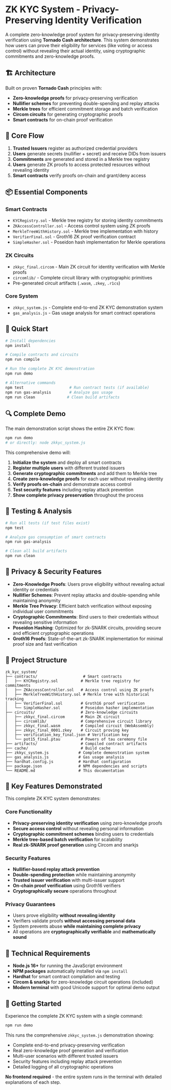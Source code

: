 # ZK KYC System - Privacy-Preserving Identity Verification

A complete zero-knowledge proof system for privacy-preserving identity verification using **Tornado Cash architecture**. This system demonstrates how users can prove their eligibility for services (like voting or access control) without revealing their actual identity, using cryptographic commitments and zero-knowledge proofs.

## 🏗️ Architecture

Built on proven **Tornado Cash** principles with:
- **Zero-knowledge proofs** for privacy-preserving verification
- **Nullifier schemes** for preventing double-spending and replay attacks
- **Merkle trees** for efficient commitment storage and batch verification
- **Circom circuits** for generating cryptographic proofs
- **Smart contracts** for on-chain proof verification

## 🔄 Core Flow

1. **Trusted Issuers** register as authorized credential providers
2. **Users** generate secrets (nullifier + secret) and receive DIDs from issuers
3. **Commitments** are generated and stored in a Merkle tree registry
4. **Users** generate ZK proofs to access protected resources without revealing identity
5. **Smart contracts** verify proofs on-chain and grant/deny access

## 📦 Essential Components

### Smart Contracts
- `KYCRegistry.sol` - Merkle tree registry for storing identity commitments
- `ZKAccessController.sol` - Access control system using ZK proofs
- `MerkleTreeWithHistory.sol` - Merkle tree implementation with history
- `VerifierFinal.sol` - Groth16 ZK proof verification contract
- `SimpleHasher.sol` - Poseidon hash implementation for Merkle operations

### ZK Circuits
- `zkkyc_final.circom` - Main ZK circuit for identity verification with Merkle proofs
- `circomlib/` - Complete circuit library with cryptographic primitives
- Pre-generated circuit artifacts (`.wasm`, `.zkey`, `.r1cs`)

### Core System
- `zkkyc_system.js` - Complete end-to-end ZK KYC demonstration system
- `gas_analysis.js` - Gas usage analysis for smart contract operations

## 🚀 Quick Start

```bash
# Install dependencies
npm install

# Compile contracts and circuits
npm run compile

# Run the complete ZK KYC demonstration
npm run demo

# Alternative commands
npm test                    # Run contract tests (if available)
npm run gas-analysis        # Analyze gas usage
npm run clean              # Clean build artifacts
```

## 🔍 Complete Demo

The main demonstration script shows the entire ZK KYC flow:

```bash
npm run demo
# or directly: node zkkyc_system.js
```

This comprehensive demo will:
1. **Initialize the system** and deploy all smart contracts
2. **Register multiple users** with different trusted issuers
3. **Generate cryptographic commitments** and add them to Merkle tree
4. **Create zero-knowledge proofs** for each user without revealing identity
5. **Verify proofs on-chain** and demonstrate access control
6. **Test security features** including replay attack prevention
7. **Show complete privacy preservation** throughout the process

## 🧪 Testing & Analysis

```bash
# Run all tests (if test files exist)
npm test

# Analyze gas consumption of smart contracts
npm run gas-analysis

# Clean all build artifacts
npm run clean
```

## 🔐 Privacy & Security Features

- **Zero-Knowledge Proofs**: Users prove eligibility without revealing actual identity or credentials
- **Nullifier Schemes**: Prevent replay attacks and double-spending while maintaining anonymity
- **Merkle Tree Privacy**: Efficient batch verification without exposing individual user commitments
- **Cryptographic Commitments**: Bind users to their credentials without revealing sensitive information
- **Poseidon Hashing**: Optimized for zk-SNARK circuits, providing secure and efficient cryptographic operations
- **Groth16 Proofs**: State-of-the-art zk-SNARK implementation for minimal proof size and fast verification

## 📂 Project Structure

```
zk_kyc_system/
├── contracts/                    # Smart contracts
│   ├── KYCRegistry.sol          # Merkle tree registry for commitments
│   ├── ZKAccessController.sol   # Access control using ZK proofs
│   ├── MerkleTreeWithHistory.sol # Merkle tree with historical tracking
│   ├── VerifierFinal.sol        # Groth16 proof verification
│   └── SimpleHasher.sol         # Poseidon hasher implementation
├── circuits/                    # Zero-knowledge circuits
│   ├── zkkyc_final.circom       # Main ZK circuit
│   ├── circomlib/               # Comprehensive circuit library
│   ├── zkkyc_final.wasm         # Compiled circuit (WebAssembly)
│   ├── zkkyc_final_0001.zkey    # Circuit proving key
│   ├── verification_key_final.json # Verification key
│   └── pot15_final.ptau         # Powers of tau ceremony file
├── artifacts/                   # Compiled contract artifacts
├── cache/                       # Build cache
├── zkkyc_system.js             # Complete demonstration system
├── gas_analysis.js             # Gas usage analysis
├── hardhat.config.js           # Hardhat configuration
├── package.json                # NPM dependencies and scripts
└── README.md                   # This documentation
```

## 🎯 Key Features Demonstrated

This complete ZK KYC system demonstrates:

### Core Functionality
- **Privacy-preserving identity verification** using zero-knowledge proofs
- **Secure access control** without revealing personal information
- **Cryptographic commitment schemes** binding users to credentials
- **Merkle tree-based batch verification** for scalability
- **Real zk-SNARK proof generation** using Circom and snarkjs

### Security Features  
- **Nullifier-based replay attack prevention** 
- **Double-spending protection** while maintaining anonymity
- **Trusted issuer verification** with multi-issuer support
- **On-chain proof verification** using Groth16 verifiers
- **Cryptographically secure** operations throughout

### Privacy Guarantees
- Users prove eligibility **without revealing identity**
- Verifiers validate proofs **without accessing personal data**  
- System prevents abuse **while maintaining complete privacy**
- All operations are **cryptographically verifiable** and **mathematically sound**

## 🔧 Technical Requirements

- **Node.js 16+** for running the JavaScript environment
- **NPM packages** automatically installed via `npm install`
- **Hardhat** for smart contract compilation and testing
- **Circom & snarkjs** for zero-knowledge circuit operations (included)
- **Modern terminal** with good Unicode support for optimal demo output

## 🎉 Getting Started

Experience the complete ZK KYC system with a single command:

```bash
npm run demo
```

This runs the comprehensive `zkkyc_system.js` demonstration showing:
- Complete end-to-end privacy-preserving verification
- Real zero-knowledge proof generation and verification  
- Multi-user scenarios with different trusted issuers
- Security features including replay attack prevention
- Detailed logging of all cryptographic operations

**No frontend required** - the entire system runs in the terminal with detailed explanations of each step.